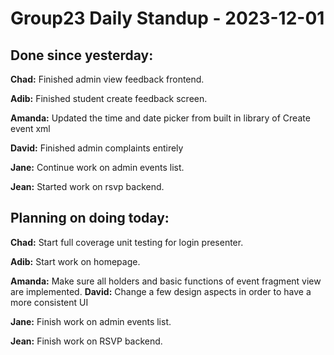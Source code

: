 # Group23 Daily Standup - 2023-12-01

## Done since yesterday:

**Chad:** Finished admin view feedback frontend.

**Adib:** Finished student create feedback screen.

**Amanda:** Updated the time and date picker from built in library of Create event xml

**David:** Finished admin complaints entirely

**Jane:** Continue work on admin events list.

**Jean:** Started work on rsvp backend.

## Planning on doing today:

**Chad:** Start full coverage unit testing for login presenter.

**Adib:** Start work on homepage.

**Amanda:** Make sure all holders and basic functions of event fragment view are implemented.
**David:** Change a few design aspects in order to have a more consistent UI

**Jane:** Finish work on admin events list.

**Jean:** Finish work on RSVP backend.
